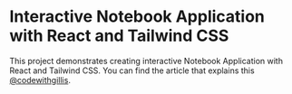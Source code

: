 # Interactive Notebook Application with React and Tailwind CSS

This project demonstrates creating interactive Notebook Application with React and Tailwind CSS. You can find the article that explains this [@codewithgillis](https://codewithgillis.com/build-a-interactive-notebook-application-using-django-react-and-tailwind/).
